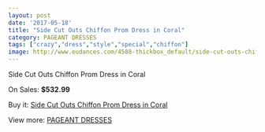 ```yaml
---
layout: post
date: '2017-05-18'
title: "Side Cut Outs Chiffon Prom Dress in Coral"
category: PAGEANT DRESSES
tags: ["crazy","dress","style","special","chiffon"]
image: http://www.eudances.com/4588-thickbox_default/side-cut-outs-chiffon-prom-dress-in-coral.jpg
---
```

Side Cut Outs Chiffon Prom Dress in Coral

On Sales: **$532.99**
<a href="https://www.eudances.com/en/pageant-dresses/1538-side-cut-outs-chiffon-prom-dress-in-coral.html"><amp-img layout="responsive" width="600" height="600" src="//www.eudances.com/4588-thickbox_default/side-cut-outs-chiffon-prom-dress-in-coral.jpg" alt="Side Cut Outs Chiffon Prom Dress in Coral 0" /></a>
<a href="https://www.eudances.com/en/pageant-dresses/1538-side-cut-outs-chiffon-prom-dress-in-coral.html"><amp-img layout="responsive" width="600" height="600" src="//www.eudances.com/4589-thickbox_default/side-cut-outs-chiffon-prom-dress-in-coral.jpg" alt="Side Cut Outs Chiffon Prom Dress in Coral 1" /></a>

Buy it: [Side Cut Outs Chiffon Prom Dress in Coral](https://www.eudances.com/en/pageant-dresses/1538-side-cut-outs-chiffon-prom-dress-in-coral.html "Side Cut Outs Chiffon Prom Dress in Coral")

View more: [PAGEANT DRESSES](https://www.eudances.com/en/16-pageant-dresses "PAGEANT DRESSES")